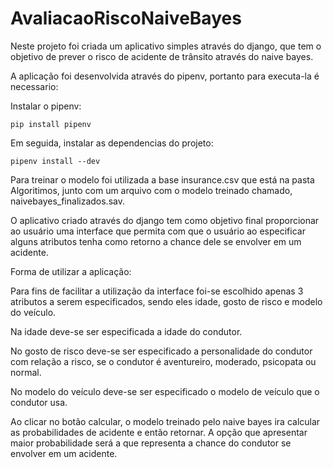 # AvaliacaoRiscoNaiveBayes

Neste projeto foi criada um aplicativo simples através do django, que tem o objetivo de prever o risco de
acidente de trânsito através do naive bayes.

A aplicação foi desenvolvida através do pipenv, portanto para executa-la é necessario:

Instalar o pipenv:

    pip install pipenv
   
Em seguida, instalar as dependencias do projeto:

    pipenv install --dev

Para treinar o modelo foi utilizada a base insurance.csv que está na pasta Algoritimos, junto com um arquivo
com o modelo treinado chamado, naivebayes_finalizados.sav.

O aplicativo criado através do django tem como objetivo final proporcionar ao usuário uma interface que permita
com que o usuário ao especificar alguns atributos tenha como retorno a chance dele se envolver em um acidente.

Forma de utilizar a aplicação:

Para fins de facilitar a utilização da interface foi-se escolhido apenas 3 atributos a serem especificados,
sendo eles idade, gosto de risco e modelo do veículo.

Na idade deve-se ser especificada a idade do condutor.

No gosto de risco deve-se ser especificado a personalidade do condutor com relação a risco,
se o condutor é aventureiro, moderado, psicopata ou normal.

No modelo do veículo deve-se ser especificado o modelo de veículo que o condutor usa.

Ao clicar no botão calcular, o modelo treinado pelo naive bayes ira calcular as probabilidades
de acidente e então retornar. A opção que apresentar maior probabilidade será a que representa
a chance do condutor se envolver em um acidente.